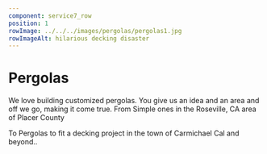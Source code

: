 ```yaml
---
component: service7_row
position: 1
rowImage: ../../../images/pergolas/pergolas1.jpg
rowImageAlt: hilarious decking disaster
---
```

#  Pergolas

We love building customized pergolas. You give us an idea and an area and off we go, making it come true. From Simple ones in the Roseville, CA area of Placer County

To Pergolas to fit a decking project in the town of Carmichael Cal and beyond..



